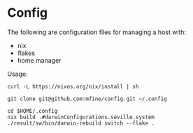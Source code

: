 # Config

The following are configuration files for managing a host with:
- nix
- flakes
- home manager

Usage:

```
curl -L https://nixos.org/nix/install | sh

git clone git@github.com:mfine/config.git ~/.config

cd $HOME/.config
nix build .#darwinConfigurations.seville.system
./result/sw/bin/darwin-rebuild switch --flake .
```
